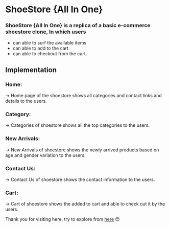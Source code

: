 # ShoeStore {All In One}

### ShoeStore {All In One} is a replica of a basic e-commerce shoestore clone, In which users 
* can able to surf the available items
* can able to add to the cart
* can able to checkout from the cart.

## Implementation
### Home:
→ Home page of the shoestore shows all categories and contact links and details to the users. 

### Category:
→ Categories of shoestore shows all the top categories to the users.

### New Arrivals:
→ New Arrivals of shoestore shows the newly arrived products based on age and gender variation to the users.

### Contact Us:
→ Contact Us of shoestore shows the contact information to the users. 

### Cart:
→ Cart of shoestore shows the added to cart and able to check out it by the users. 


Thank you for visiting here, try to explore from [here](https://saivaraprasad48.github.io/SmartInternz_Ecommerce) 😊

